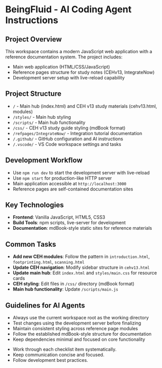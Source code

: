 # BeingFluid - AI Coding Agent Instructions

## Project Overview

This workspace contains a modern JavaScript web application with a reference documentation system. The project includes:

- Main web application (HTML/CSS/JavaScript)
- Reference pages structure for study notes (CEHv13, IntegrateNow)
- Development server setup with live-reload capability

## Project Structure

- `/` - Main hub (index.html) and CEH v13 study materials (cehv13.html, modules)
- `/styles/` - Main hub styling
- `/scripts/` - Main hub functionality
- `/css/` - CEH v13 study guide styling (mdBook format)
- `/refpages/IntegrateNow/` - Integration tutorial documentation
- `/.github/` - GitHub configuration and AI instructions
- `/.vscode/` - VS Code workspace settings and tasks

## Development Workflow

- Use `npm run dev` to start the development server with live-reload
- Use `npm start` for production-like HTTP server
- Main application accessible at `http://localhost:3000`
- Reference pages are self-contained documentation sites

## Key Technologies

- **Frontend**: Vanilla JavaScript, HTML5, CSS3
- **Build Tools**: npm scripts, live-server for development
- **Documentation**: mdBook-style static sites for reference materials

## Common Tasks

- **Add new CEH modules**: Follow the pattern in `introduction.html`, `footprinting.html`, `scanning.html`
- **Update CEH navigation**: Modify sidebar structure in `cehv13.html`
- **Update main hub**: Edit `index.html` and `styles/main.css` for resource cards
- **CEH styling**: Edit files in `/css/` directory (mdBook format)
- **Main hub functionality**: Update `/scripts/main.js`

## Guidelines for AI Agents

- Always use the current workspace root as the working directory
- Test changes using the development server before finalizing
- Maintain consistent styling across reference page modules
- Follow the established mdBook-style structure for documentation
- Keep dependencies minimal and focused on core functionality

<!--
## Execution Guidelines
PROGRESS TRACKING:
- If any tools are available to manage the above todo list, use it to track progress through this checklist.
- After completing each step, mark it complete and add a summary.
- Read current todo list status before starting each new step.

COMMUNICATION RULES:
- Avoid verbose explanations or printing full command outputs.
- If a step is skipped, state that briefly (e.g. "No extensions needed").
- Do not explain project structure unless asked.
- Keep explanations concise and focused.

DEVELOPMENT RULES:
- Use '.' as the working directory unless user specifies otherwise.
- Avoid adding media or external links unless explicitly requested.
- Use placeholders only with a note that they should be replaced.
- Use VS Code API tool only for VS Code extension projects.
- Once the project is created, it is already opened in Visual Studio Code—do not suggest commands to open this project in Visual Studio again.
- If the project setup information has additional rules, follow them strictly.

FOLDER CREATION RULES:
- Always use the current directory as the project root.
- If you are running any terminal commands, use the '.' argument to ensure that the current working directory is used ALWAYS.
- Do not create a new folder unless the user explicitly requests it besides a .vscode folder for a tasks.json file.
- If any of the scaffolding commands mention that the folder name is not correct, let the user know to create a new folder with the correct name and then reopen it again in vscode.

EXTENSION INSTALLATION RULES:
- Only install extension specified by the get_project_setup_info tool. DO NOT INSTALL any other extensions.

PROJECT CONTENT RULES:
- If the user has not specified project details, assume they want a "Hello World" project as a starting point.
- Avoid adding links of any type (URLs, files, folders, etc.) or integrations that are not explicitly required.
- Avoid generating images, videos, or any other media files unless explicitly requested.
- If you need to use any media assets as placeholders, let the user know that these are placeholders and should be replaced with the actual assets later.
- Ensure all generated components serve a clear purpose within the user's requested workflow.
- If a feature is assumed but not confirmed, prompt the user for clarification before including it.
- If you are working on a VS Code extension, use the VS Code API tool with a query to find relevant VS Code API references and samples related to that query.

TASK COMPLETION RULES:
- Your task is complete when:
  - Project is successfully scaffolded and compiled without errors
  - copilot-instructions.md file in the .github directory exists in the project
  - README.md file exists and is up to date
  - User is provided with clear instructions to debug/launch the project

Before starting a new task in the above plan, update progress in the plan.
-->

- Work through each checklist item systematically.
- Keep communication concise and focused.
- Follow development best practices.
